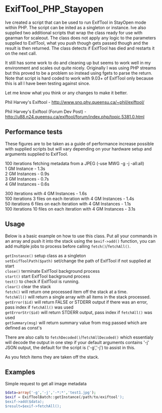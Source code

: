 ExifTool_PHP_Stayopen
=====================

Ive created a script that can be used to run ExifTool in StayOpen mode within PHP.
The script can be inited as a singleton or instance.
Ive also supplied two additional scripts that wrap the class ready for use with gearman for scaleout.
The class does not apply any logic to the parameters supplied to ExifTool, what you push though gets passed though and the result is then returned.
The class detects if ExifTool has died and restarts it on the next call.

It still has some work to do and cleaning up but seems to work well in my environment and scales out quite nicely.
Originally I was using PHP streams but this proved to be a problem so instead using fgets to parse the return.
Note that script is hard coded to work with 9.03+ of ExifTool only because this is all I have been testing against since.

Let me know what you think or any changes to make it better.

Phil Harvey's Exiftool  - http://www.sno.phy.queensu.ca/~phil/exiftool/

Phil Harvey's Exiftool  (Forum Dev Post) - http://u88.n24.queensu.ca/exiftool/forum/index.php/topic,5381.0.html

Performance tests
-
These figures are to be taken as a guide of performance increase possible with supplied scripts but will vary depending on your hardware setup and arguments supplied to ExifTool.

100 iterations fetching metadata from a JPEG (-use MWG -g -j -all:all)<br/>
1 GM Instance - 1.3s<br/>
2 GM Instances - 0.9s<br/>
3 GM Instances - 0.7s<br/>
4 GM Instances - 0.6s<br/>

300 iterations with 4 GM Instances - 1.6s<br/>
100 iterations 3 files on each iteration with 4 GM Instances - 1.4s<br/>
50 iterations 6 files on each iteration with 4 GM Instances - 1.1s<br/>
100 iterations 10 files on each iteration with 4 GM Instances - 3.1s<br/>

Usage
-
Below is a basic example on how to use this class.
Put all your commands in an array and push it into the stack using the `$exif->add()` function, you can add multiple jobs to process before calling `fetch()`/`fetchAll()`.

`getInstance()` setup class as a singleton<br/>
`setExifToolPath($path)` set/change the path of ExifTool if not supplied at start<br/>
`close()` terminate ExifTool background process<br/>
`start()` start ExifTool background process<br/>
`test()` to check if ExifTool is running.<br/>
`clear()` clear the stack<br/>
`fetch()` will return one processed item off the stack at a time.<br/>
`fetchAll()` will return a single array with all items in the stack processed.<br/>
`getError($id)` will return FALSE or STDERR output if there was an error, pass index if `fetchAll()` was used<br/>
`getErrorStr($id)` will return STDERR output, pass index if `fetchAll()` was used<br/>
`getSummary(msg)` will return summary value from msg passed which are defined as const's<br/>

There are also calls to `fetchDecoded()`/`fetchAllDecoded()` which essentialy will decode the output in one step if your default arguments contains '-j' JSON output, the default for the script is ('-g','-j') to assist in this.

As you fetch items they are taken off the stack.

Examples
---
Simple request to get all image metadata
```php
$data=array('-g','-j','-*:*','test1.jpg');
$exif = ExifToolBatch::getInstance(/path/to/exiftool');
$exif->add($data);
$result=$exif->fetchAll();
```
